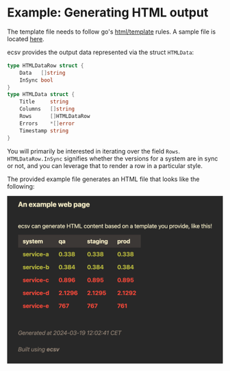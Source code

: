 # Example: Generating HTML output

The template file needs to follow go's
[html/template](https://pkg.go.dev/html/template) rules. A sample file is
located [here](./example.html).

ecsv provides the output data represented via the struct `HTMLData`:

```go
type HTMLDataRow struct {
	Data   []string
	InSync bool
}
type HTMLData struct {
	Title     string
	Columns   []string
	Rows      []HTMLDataRow
	Errors    *[]error
	Timestamp string
}
```

You will primarily be interested in iterating over the field `Rows`.
`HTMLDataRow.InSync` signifies whether the versions for a system are in sync
or not, and you can leverage that to render a row in a particular style.

The provided example file generates an HTML file that looks like the following:

<p align="center">
  <img src="../../assets/html.png" alt="HTML output" />
</p>
